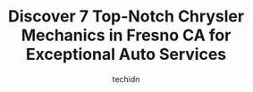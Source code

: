 ---
layout: ampstory
image: https://images.unsplash.com/photo-1512374554703-ce361659d5ce?ixlib=rb-4.0.3&ixid=MnwxMjA3fDB8MHxwaG90by1wYWdlfHx8fGVufDB8fHx8&auto=format&fit=crop&w=640&h=853&q=80
author: techidn
featured: false
description: When it comes to finding reliable automotive experts in Fresno CA, USA, look no further than the 7 best Chrysler Mechanic in the area. With their exceptional skills and dedication to providi
title: Discover 7 Top-Notch Chrysler Mechanics in Fresno CA for Exceptional Auto Services
cover:
   title: Discover 7 Top-Notch Chrysler Mechanics in Fresno CA for Exceptional Auto Services
   subtitle: Rickpate
   background: https://images.unsplash.com/photo-1512374554703-ce361659d5ce?ixlib=rb-4.0.3&ixid=MnwxMjA3fDB8MHxwaG90by1wYWdlfHx8fGVufDB8fHx8&auto=format&fit=crop&w=640&h=853&q=80

pages: 
 - layout: thirds
   top: <h1>#1 Meineke Car Care Center</h1>
   bottom: "<p>I was entirely pleased with how they managed to take care of everything. I was very impressed by how thorough they were with their inspection. Im glad they were very i</p>"
   background: https://www.knot35.com/toplist/wp-content/uploads/2023/06/best-chrysler-mechanic-1-in-fresno-ca-1685833366.jpeg
   backgroundblur: true
 - layout: thirds
   top: <h1>#2 Sunnyside Auto Repair Inc.</h1>
   bottom: "<p>5977 E Clinton Ave, Fresno, CA 93727, United States</p>"
   background: https://www.knot35.com/toplist/wp-content/uploads/2023/06/best-chrysler-mechanic-2-in-fresno-ca-1685833367.jpeg
   cta:
      link: https://www.knot35.com/toplist/discover-7-top-notch-chrysler-mechanics-in-fresno-ca-for-exceptional-auto-services/
      text: Discover 7 Top-Notch Chrysler Mechanics in Fresno CA for Exceptional Auto Services
 - layout: thirds
   top: <h1>#3 Arams Auto Repair Center</h1>
   bottom: "<p>6333 N Blackstone Ave, Fresno, CA 93710, United States</p>"
   background: https://www.knot35.com/toplist/wp-content/uploads/2023/06/best-chrysler-mechanic-3-in-fresno-ca-1685833367.jpeg
   cta:
      link: https://www.knot35.com/toplist/discover-7-top-notch-chrysler-mechanics-in-fresno-ca-for-exceptional-auto-services/
      text: Discover 7 Top-Notch Chrysler Mechanics in Fresno CA for Exceptional Auto Services
 - layout: thirds
   top: <h1>#4 Automotive Pros</h1>
   bottom: "<p>5719 W Barstow Ave, Fresno, CA 93722, United States</p>"
   background: https://images.unsplash.com/photo-1608411404720-c8f0417bcdba?ixlib=rb-4.0.3&ixid=MnwxMjA3fDB8MHxwaG90by1wYWdlfHx8fGVufDB8fHx8&auto=format&fit=crop&w=640&h=853&q=80
   cta:
      link: https://www.knot35.com/toplist/discover-7-top-notch-chrysler-mechanics-in-fresno-ca-for-exceptional-auto-services/
      text: Discover 7 Top-Notch Chrysler Mechanics in Fresno CA for Exceptional Auto Services
 - layout: thirds
   top: <h1>#5 Rasmussen Auto Repair</h1>
   bottom: "<p>1023 N Maple Ave, Fresno, CA 93702, United States</p>"
   background: https://images.unsplash.com/photo-1541356665065-22676f35dd40?ixlib=rb-4.0.3&ixid=MnwxMjA3fDB8MHxwaG90by1wYWdlfHx8fGVufDB8fHx8&auto=format&fit=crop&w=640&h=853&q=80
   cta:
      link: https://www.knot35.com/toplist/discover-7-top-notch-chrysler-mechanics-in-fresno-ca-for-exceptional-auto-services/
      text: Discover 7 Top-Notch Chrysler Mechanics in Fresno CA for Exceptional Auto Services
 - layout: thirds
   top: <h1>#6 Frank Your Mechanic</h1>
   bottom: "<p>4061 W Belmont Ave Suite B, Fresno, CA 93722, United States</p>"
   background: https://images.unsplash.com/photo-1533998839656-76f5e4b2bccb?ixlib=rb-4.0.3&ixid=MnwxMjA3fDB8MHxwaG90by1wYWdlfHx8fGVufDB8fHx8&auto=format&fit=crop&w=640&h=853&q=80
   cta:
      link: https://www.knot35.com/toplist/discover-7-top-notch-chrysler-mechanics-in-fresno-ca-for-exceptional-auto-services/
      text: Discover 7 Top-Notch Chrysler Mechanics in Fresno CA for Exceptional Auto Services
 - layout: thirds
   top: <h1>#7 Auto Repair Specialist</h1>
   bottom: "<p>533 N Sunnyside Ave, Fresno, CA 93727, United States</p>"
   background: https://images.unsplash.com/photo-1599422314077-f4dfdaa4cd09?ixlib=rb-4.0.3&ixid=MnwxMjA3fDB8MHxwaG90by1wYWdlfHx8fGVufDB8fHx8&auto=format&fit=crop&w=640&h=853&q=80
   cta:
      link: https://www.knot35.com/toplist/discover-7-top-notch-chrysler-mechanics-in-fresno-ca-for-exceptional-auto-services/
      text: Discover 7 Top-Notch Chrysler Mechanics in Fresno CA for Exceptional Auto Services
 - layout: thirds
   middle: Continue reading...
   background: https://images.unsplash.com/photo-1567360425618-1594206637d2?ixlib=rb-4.0.3&ixid=MnwxMjA3fDB8MHxwaG90by1wYWdlfHx8fGVufDB8fHx8&auto=format&fit=crop&w=640&h=853&q=80
   cta:
      link: https://www.knot35.com/toplist/discover-7-top-notch-chrysler-mechanics-in-fresno-ca-for-exceptional-auto-services/
      text: Discover 7 Top-Notch Chrysler Mechanics in Fresno CA for Exceptional Auto Services
      
---